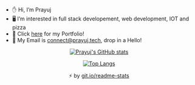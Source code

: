- ✋ Hi, I’m Prayuj
- 🖥️ I’m interested in full stack developement, web development, IOT and pizza
- 🚀 Click <a href="https://prayuj.tech" target="_blank">here</a> for my Portfolio!
- 📧 My Email is connect@prayuj.tech, drop in a Hello!

<sub><p align="center">
  [![Prayuj's GitHub stats](https://github-readme-stats.vercel.app/api?username=prayuj&count_private=true&show_icons=true&theme=material-palenight&hide=stars)](https://github.com/anuraghazra/github-readme-stats)
</p></sub>

<sub><p align="center">
  [![Top Langs](https://github-readme-stats.vercel.app/api/top-langs/?username=prayuj&layout=compact&theme=material-palenight)](https://github.com/anuraghazra/github-readme-stats)
</p></sub>

<sub><p align="center"><g-emoji class="g-emoji" alias="zap" fallback-src="https://github.githubassets.com/images/icons/emoji/unicode/26a1.png">⚡️</g-emoji> by <a href="https://git.io/readme-stats" rel="nofollow">git.io/readme-stats</a></p></sub>

<!---
prayuj/prayuj is a ✨ special ✨ repository because its `README.md` (this file) appears on your GitHub profile.
You can click the Preview link to take a look at your changes.
--->
